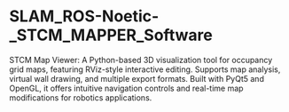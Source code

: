 # SLAM_ROS-Noetic-_STCM_MAPPER_Software
STCM Map Viewer: A Python-based 3D visualization tool for occupancy grid maps, featuring RViz-style interactive editing. Supports map analysis, virtual wall drawing, and multiple export formats. Built with PyQt5 and OpenGL, it offers intuitive navigation controls and real-time map modifications for robotics applications.
